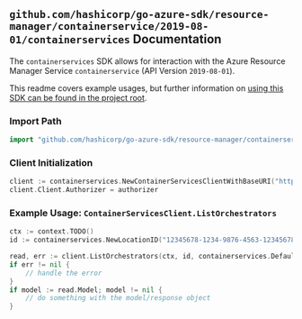 
## `github.com/hashicorp/go-azure-sdk/resource-manager/containerservice/2019-08-01/containerservices` Documentation

The `containerservices` SDK allows for interaction with the Azure Resource Manager Service `containerservice` (API Version `2019-08-01`).

This readme covers example usages, but further information on [using this SDK can be found in the project root](https://github.com/hashicorp/go-azure-sdk/tree/main/docs).

### Import Path

```go
import "github.com/hashicorp/go-azure-sdk/resource-manager/containerservice/2019-08-01/containerservices"
```


### Client Initialization

```go
client := containerservices.NewContainerServicesClientWithBaseURI("https://management.azure.com")
client.Client.Authorizer = authorizer
```


### Example Usage: `ContainerServicesClient.ListOrchestrators`

```go
ctx := context.TODO()
id := containerservices.NewLocationID("12345678-1234-9876-4563-123456789012", "locationValue")

read, err := client.ListOrchestrators(ctx, id, containerservices.DefaultListOrchestratorsOperationOptions())
if err != nil {
	// handle the error
}
if model := read.Model; model != nil {
	// do something with the model/response object
}
```
